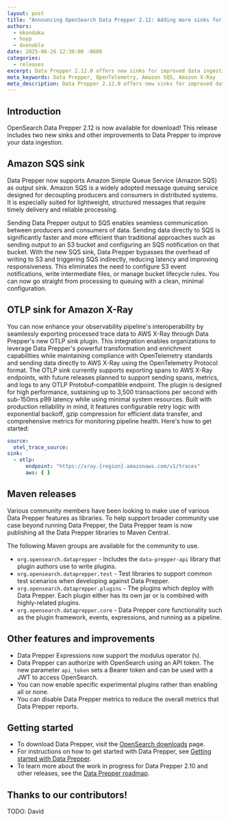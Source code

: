```yaml
---
layout: post
title: "Announcing OpenSearch Data Prepper 2.12: Adding more sinks for your data ingestion needs"
authors:
  - kkondaka
  - huyp
  - dvenable
date: 2025-06-26 12:30:00 -0600
categories:
  - releases
excerpt: Data Prepper 2.12.0 offers new sinks for improved data ingestion and other features.
meta_keywords: Data Prepper, OpenTelemetry, Amazon SQS, Amazon X-Ray
meta_description: Data Prepper 2.12.0 offers new sinks for improved data ingestion such as Amazon SQS and Amazon X-Ray as well as other features.
---
```


## Introduction

OpenSearch Data Prepper 2.12 is now available for download!
This release includes two new sinks and other improvements to Data Prepper to improve your data ingestion.


## Amazon SQS sink

Data Prepper now supports Amazon Simple Queue Service (Amazon SQS) as output sink. Amazon SQS is a widely adopted message queuing service designed for decoupling producers and consumers in distributed systems. It is especially suited for lightweight, structured messages that require timely delivery and reliable processing.

Sending Data Prepper output to SQS enables seamless communication between producers and consumers of data. Sending data directly to SQS is significantly faster and more efficient than traditional approaches such as sending output to an S3 bucket and configuring an SQS notification on that bucket. With the new SQS sink, Data Prepper bypasses the overhead of writing to S3 and triggering SQS indirectly, reducing latency and improving responsiveness. This eliminates the need to configure S3 event notifications, write intermediate files, or manage bucket lifecycle rules. You can now go straight from processing to queuing with a clean, minimal configuration.

## OTLP sink for Amazon X-Ray

You can now enhance your observability pipeline's interoperability by seamlessly exporting processed trace data to AWS X-Ray through Data Prepper's new OTLP sink plugin. This integration enables organizations to leverage Data Prepper's powerful transformation and enrichment capabilities while maintaining compliance with OpenTelemetry standards and sending data directly to AWS X-Ray using the OpenTelemetry Protocol format. The OTLP sink currently supports exporting spans to AWS X-Ray endpoints, with future releases planned to support sending spans, metrics, and logs to any OTLP Protobuf-compatible endpoint. The plugin is designed for high performance, sustaining up to 3,500 transactions per second with sub-150ms p99 latency while using minimal system resources. Built with production reliability in mind, it features configurable retry logic with exponential backoff, gzip compression for efficient data transfer, and comprehensive metrics for monitoring pipeline health. Here's how to get started:

```yaml
source:
  otel_trace_source:
sink:
  - otlp:
      endpoint: "https://xray.{region}.amazonaws.com/v1/traces"
      aws: { }
```

## Maven releases

Various community members have been looking to make use of various Data Prepper features as libraries.
To help support broader community use case beyond running Data Prepper, the Data Prepper team is now publishing all the Data Prepper libraries to Maven Central.

The following Maven groups are available for the community to use.

* `org.opensearch.dataprepper` - Includes the `data-prepper-api` library that plugin authors use to write plugins.
* `org.opensearch.dataprepper.test` - Test libraries to support common test scenarios when developing against Data Prepper.
* `org.opensearch.dataprepper.plugins` - The plugins which deploy with Data Prepper. Each plugin either has its own jar or is combined with highly-related plugins.
* `org.opensearch.dataprepper.core` - Data Prepper core functionality such as the plugin framework, events, expressions, and running as a pipeline.

## Other features and improvements

* Data Prepper Expressions now support the modulus operator (`%`).
* Data Prepper can authorize with OpenSearch using an API token. The new parameter `api_token` sets a Bearer token and can be used with a JWT to access OpenSearch.
* You can now enable specific experimental plugins rather than enabling all or none.
* You can disable Data Prepper metrics to reduce the overall metrics that Data Prepper reports.

## Getting started

* To download Data Prepper, visit the [OpenSearch downloads](https://opensearch.org/downloads.html) page.
* For instructions on how to get started with Data Prepper, see [Getting started with Data Prepper](https://opensearch.org/docs/latest/data-prepper/getting-started/).
* To learn more about the work in progress for Data Prepper 2.10 and other releases, see the [Data Prepper roadmap](https://github.com/orgs/opensearch-project/projects/221).

## Thanks to our contributors!

TODO: David
